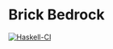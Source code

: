 # Brick Bedrock

[![Haskell-CI](https://github.com/andrevdm/brickBedrock/actions/workflows/haskell-ci.yml/badge.svg)](https://github.com/andrevdm/brickBedrock/actions/workflows/haskell-ci.yml)
